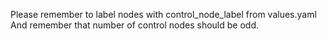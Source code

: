 Please remember to label nodes with control_node_label from values.yaml
And remember that number of control nodes should be odd.
